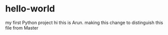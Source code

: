 # hello-world
my first Python project
hi this is Arun.
making this change to distinguish this file from Master 
